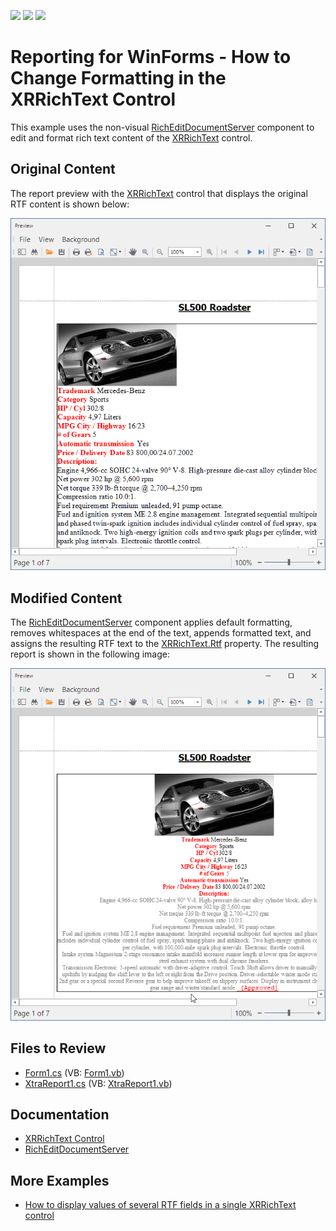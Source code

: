 <!-- default badges list -->
![](https://img.shields.io/endpoint?url=https://codecentral.devexpress.com/api/v1/VersionRange/128602054/22.1.3%2B)
[![](https://img.shields.io/badge/Open_in_DevExpress_Support_Center-FF7200?style=flat-square&logo=DevExpress&logoColor=white)](https://supportcenter.devexpress.com/ticket/details/E3449)
[![](https://img.shields.io/badge/📖_How_to_use_DevExpress_Examples-e9f6fc?style=flat-square)](https://docs.devexpress.com/GeneralInformation/403183)
<!-- default badges end -->
# Reporting for WinForms - How to Change Formatting in the XRRichText Control

This example uses the non-visual [RichEditDocumentServer](https://docs.devexpress.com/OfficeFileAPI/DevExpress.XtraRichEdit.RichEditDocumentServer) component to edit and format rich text content of the [XRRichText](https://docs.devexpress.com/XtraReports/DevExpress.XtraReports.UI.XRRichText) control. 

## Original Content
The report preview with the [XRRichText](https://docs.devexpress.com/XtraReports/DevExpress.XtraReports.UI.XRRichText) control that displays the original RTF content is shown below:

![Report with XRRichText Control Before Formatting](Images/original.png)

## Modified Content

The [RichEditDocumentServer](https://docs.devexpress.com/OfficeFileAPI/DevExpress.XtraRichEdit.RichEditDocumentServer) component applies default formatting, removes whitespaces at the end of the text, appends formatted text, and assigns the resulting RTF text to the [XRRichText.Rtf](https://docs.devexpress.com/XtraReports/DevExpress.XtraReports.UI.XRRichText.Rtf) property. The resulting report is shown in the following image:

![Report with XRRichText Control After Formatting](Images/formatted.png)

## Files to Review

* [Form1.cs](./CS/Form1.cs) (VB: [Form1.vb](./VB/Form1.vb))
* [XtraReport1.cs](./CS/XtraReport1.cs) (VB: [XtraReport1.vb](./VB/XtraReport1.vb))

## Documentation

- [XRRichText Control](https://docs.devexpress.com/XtraReports/DevExpress.XtraReports.UI.XRRichText)
- [RichEditDocumentServer](https://docs.devexpress.com/OfficeFileAPI/DevExpress.XtraRichEdit.RichEditDocumentServer)

## More Examples

- [How to display values of several RTF fields in a single XRRichText control](https://github.com/DevExpress-Examples/Reporting_how-to-display-values-of-several-rtf-fields-in-a-single-xrrichtext-control-e3416)
